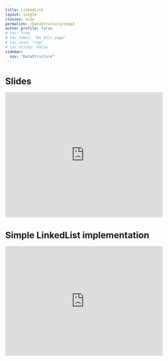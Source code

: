 ```yaml
---
title: LinkedList
layout: single
classes: wide
permalink: /DataStructure/chap3
author_profile: false
# toc: True
# toc_label: "On this page"
# toc_icon: "cog"
# toc_sticky: False
sidebar:
  nav: "DataStructure"
---
```

# Slides
<iframe height="400px" width="100%" src="https://drive.google.com/file/d/15hNIGltReO3qZuzmr3R9nTZVWX58S--x/preview" frameborder="0" allowfullscreen="true"></iframe>

# Simple LinkedList implementation
<iframe height="350px" width="100%" src="https://drive.google.com/file/d/15g1FPgn2qhInCwrIwKGxcbieZjpSmeEE/preview"  frameborder="0"  allowfullscreen></iframe>

